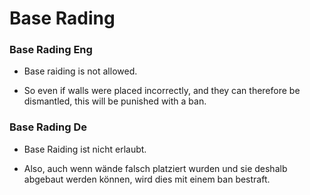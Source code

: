 # Base Rading

### Base Rading Eng

* Base raiding is not allowed.

* So even if walls were placed incorrectly, and they can therefore be dismantled, this will be punished with a ban.

### Base Rading De

* Base Raiding ist nicht erlaubt.

* Also, auch wenn wände falsch platziert wurden und sie deshalb abgebaut werden können, wird dies mit einem ban bestraft.